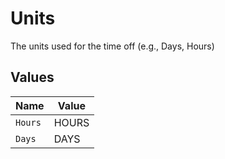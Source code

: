 # Units

The units used for the time off (e.g., Days, Hours)


## Values

| Name    | Value   |
| ------- | ------- |
| `Hours` | HOURS   |
| `Days`  | DAYS    |